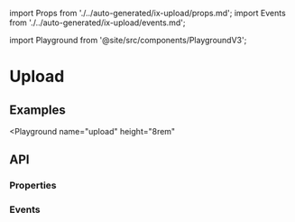import Props from './../auto-generated/ix-upload/props.md';
import Events from './../auto-generated/ix-upload/events.md';

import Playground from '@site/src/components/PlaygroundV3';

# Upload

## Examples

<Playground
  name="upload" 
  height="8rem"
  >
</Playground>

## API

### Properties

<Props />

### Events

<Events />
